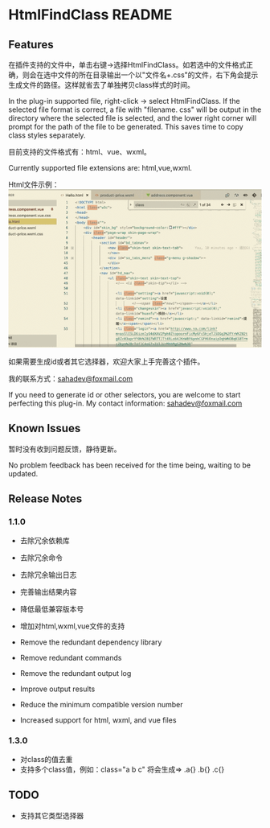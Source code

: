 # HtmlFindClass README

## Features
在插件支持的文件中，单击右键->选择HtmlFindClass。如若选中的文件格式正确，则会在选中文件的所在目录输出一个以"文件名+.css"的文件，右下角会提示生成文件的路径。这样就省去了单独拷贝class样式的时间。

In the plug-in supported file, right-click -> select HtmlFindClass. If the selected file format is correct, a file with "filename. css" will be output in the directory where the selected file is selected, and the lower right corner will prompt for the path of the file to be generated. This saves time to copy class styles separately.

目前支持的文件格式有：html、vue、wxml。

Currently supported file extensions are: html,vue,wxml.

Html文件示例：
![](resource/Jan-30-2019_14-39-06_html.gif)

如果需要生成id或者其它选择器，欢迎大家上手完善这个插件。

我的联系方式：sahadev@foxmail.com

If you need to generate id or other selectors, you are welcome to start perfecting this plug-in. My contact information: sahadev@foxmail.com

## Known Issues
暂时没有收到问题反馈，静待更新。

No problem feedback has been received for the time being, waiting to be updated.

## Release Notes

### 1.1.0
- 去除冗余依赖库
- 去除冗余命令
- 去除冗余输出日志
- 完善输出结果内容
- 降低最低兼容版本号
- 增加对html,wxml,vue文件的支持

- Remove the redundant dependency library
- Remove redundant commands
- Remove the redundant output log
- Improve output results
- Reduce the minimum compatible version number
- Increased support for html, wxml, and vue files

### 1.3.0
- 对class的值去重
- 支持多个class值，例如：class="a b c" 将会生成=> .a{} .b{} .c{}

## TODO
- 支持其它类型选择器